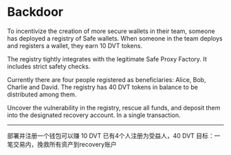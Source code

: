 # Backdoor

To incentivize the creation of more secure wallets in their team, someone has deployed a registry of Safe wallets. When someone in the team deploys and registers a wallet, they earn 10 DVT tokens.

The registry tightly integrates with the legitimate Safe Proxy Factory. It includes strict safety checks.

Currently there are four people registered as beneficiaries: Alice, Bob, Charlie and David. The registry has 40 DVT tokens in balance to be distributed among them.

Uncover the vulnerability in the registry, rescue all funds, and deposit them into the designated recovery account. In a single transaction.

---
部署并注册一个钱包可以赚 10 DVT
已有4个人注册为受益人，40 DVT
目标：一笔交易内，挽救所有资产到recovery账户